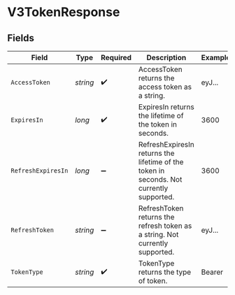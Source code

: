 # V3TokenResponse


## Fields

| Field                                                                                   | Type                                                                                    | Required                                                                                | Description                                                                             | Example                                                                                 |
| --------------------------------------------------------------------------------------- | --------------------------------------------------------------------------------------- | --------------------------------------------------------------------------------------- | --------------------------------------------------------------------------------------- | --------------------------------------------------------------------------------------- |
| `AccessToken`                                                                           | *string*                                                                                | :heavy_check_mark:                                                                      | AccessToken returns the access token as a string.                                       | eyJ...                                                                                  |
| `ExpiresIn`                                                                             | *long*                                                                                  | :heavy_check_mark:                                                                      | ExpiresIn returns the lifetime of the token in seconds.                                 | 3600                                                                                    |
| `RefreshExpiresIn`                                                                      | *long*                                                                                  | :heavy_minus_sign:                                                                      | RefreshExpiresIn returns the lifetime of the token in seconds. Not currently supported. | 3600                                                                                    |
| `RefreshToken`                                                                          | *string*                                                                                | :heavy_minus_sign:                                                                      | RefreshToken returns the refresh token as a string. Not currently supported.            | eyJ...                                                                                  |
| `TokenType`                                                                             | *string*                                                                                | :heavy_check_mark:                                                                      | TokenType returns the type of token.                                                    | Bearer                                                                                  |